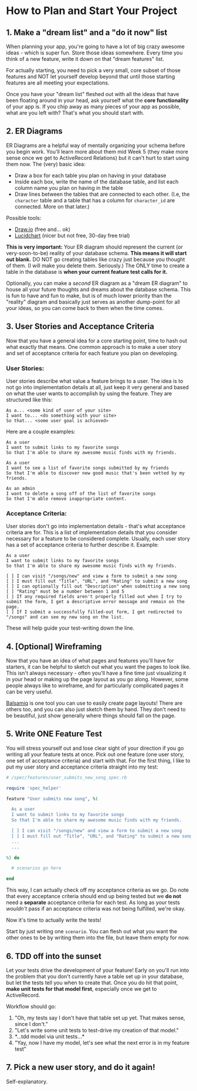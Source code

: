 # How to Plan and Start Your Project

## 1. Make a "dream list" and a "do it now" list

When planning your app, you're going to have a lot of big crazy awesome ideas - which is super fun. Store those ideas somewhere. Every time you think of a new feature, write it down on that "dream features" list.

For actually starting, you need to pick a very small, core subset of those features and NOT let yourself develop beyond that until those starting features are all meeting your expectations.

Once you have your "dream list" fleshed out with all the ideas that have been floating around in your head, ask yourself what the **core functionality** of your app is. If you chip away as many pieces of your app as possible, what are you left with? That's what you should start with.

## 2. ER Diagrams

ER Diagrams are a helpful way of mentally organizing your schema before you begin work. You'll learn more about them mid Week 5 (they make more sense once we get to ActiveRecord Relations) but it can't hurt to start using them now. The (very) basic idea:

- Draw a box for each table you plan on having in your database
- Inside each box, write the name of the database table, and list each column name you plan on having in the table
- Draw lines between the tables that are connected to each other. (I.e, the `character` table and a table that has a column for `character_id` are connected. More on that later.)

Possible tools:
- [Draw.io](https://www.draw.io/) (free and... ok)
- [Lucidchart](www.lucidchart.com) (nicer but not free, 30-day free trial)

**This is very important:** Your ER diagram should represent the current (or very-soon-to-be) reality of your database schema. **This means it will start out blank.** DO NOT go creating tables like crazy just because you thought of them. (I will make you delete them. Seriously.) The ONLY time to create a table in the database is **when your current feature test calls for it.**

Optionally, you can make a *second* ER diagram as a "dream ER diagram" to house all your future thoughts and dreams about the database schema. This is fun to have and fun to make, but is of much lower priority than the "reality" diagram and basically just serves as another dump-point for all your ideas, so you can come back to them when the time comes.

## 3. User Stories and Acceptance Criteria

Now that you have a general idea for a core starting point, time to hash out what exactly that means. One common approach is to make a user story and set of acceptance criteria for each feature you plan on developing.

### User Stories:

User stories describe what value a feature brings to a user. The idea is to not go into implementation details at all, just keep it very general and based on what the user wants to accomplish by using the feature. They are structured like this:

```
As a... <some kind of user of your site>
I want to... <do something with your site>
So that... <some user goal is achieved>
```

Here are a couple examples:

```
As a user
I want to submit links to my favorite songs
So that I'm able to share my awesome music finds with my friends.

As a user
I want to see a list of favorite songs submitted by my friends
So that I'm able to discover new good music that's been vetted by my friends.

As an admin
I want to delete a song off of the list of favorite songs
So that I'm able remove inappropriate content.
```

### Acceptance Criteria:

User stories don't go into implementation details - that's what acceptance criteria are for. This is a list of implementation details that you consider necessary for a feature to be considered complete. Usually, each user story has a set of acceptance criteria to further describe it. Example:

```
As a user
I want to submit links to my favorite songs
So that I'm able to share my awesome music finds with my friends.

[ ] I can visit "/songs/new" and view a form to submit a new song
[ ] I must fill out "Title", "URL", and "Rating" to submit a new song
[ ] I can optionally fill out "Description" when submitting a new song
[ ] "Rating" must be a number between 1 and 5
[ ] If any required fields aren't properly filled out when I try to submit the form, I get a descriptive error message and remain on the page.
[ ] If I submit a successfully filled-out form, I get redirected to "/songs" and can see my new song on the list.
```

These will help guide your test-writing down the line.

## 4. [Optional] Wireframing

Now that you have an idea of what pages and features you'll have for starters, it can be helpful to sketch out what you want the pages to look like. This isn't always necessary - often you'll have a fine time just visualizing it in your head or making up the page layout as you go along. However, some people always like to wireframe, and for particularly complicated pages it can be very useful.

[Balsamiq](https://balsamiq.com/) is one tool you can use to easily create page layouts! There are others too, and you can also just sketch them by hand. They don't need to be beautiful, just show generally where things should fall on the page.

## 5. Write ONE Feature Test

You will stress yourself out and lose clear sight of your direction if you go writing all your feature tests at once. Pick out one feature (one user story, one set of acceptance criteria) and start with that. For the first thing, I like to put my user story and acceptance criteria straight into my test:

```ruby
# /spec/features/user_submits_new_song_spec.rb

require 'spec_helper'

feature "User submits new song", %(

  As a user
  I want to submit links to my favorite songs
  So that I'm able to share my awesome music finds with my friends.

  [ ] I can visit "/songs/new" and view a form to submit a new song
  [ ] I must fill out "Title", "URL", and "Rating" to submit a new song
  ...
  ...

%) do

  # scenarios go here

end
```

This way, I can actually check off my acceptance criteria as we go. Do note that every acceptance criteria should end up being tested but we **do not** need a **separate** acceptance criteria for each test. As long as your tests *wouldn't* pass if an acceptance criteria was not being fulfilled, we're okay.

Now it's time to actually write the tests!

Start by just writing one `scenario`. You can flesh out what you want the other ones to be by writing them into the file, but leave them empty for now.

## 6. TDD off into the sunset

Let your tests drive the development of your feature! Early on you'll run into the problem that you don't currently have a table set up in your database, but let the tests tell you when to create that. Once you do hit that point, **make unit tests for that model first**, especially once we get to ActiveRecord.

Workflow should go:

1. "Oh, my tests say I don't have that table set up yet. That makes sense, since I don't."
2. "Let's write some unit tests to test-drive my creation of that model."
3. \*...tdd model via unit tests...\*
4. "Yay, now I have my model, let's see what the next error is in my feature test"

## 7. Pick a new user story, and do it again!

Self-explanatory.
